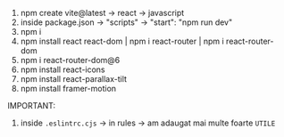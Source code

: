 1. npm create vite@latest -> react -> javascript
2. inside package.json -> "scripts" ->   "start": "npm run dev"
3. npm i 
4. npm install react react-dom  | npm i react-router | npm i react-router-dom
5. npm i react-router-dom@6
6. npm install react-icons
7. npm install react-parallax-tilt
8. npm install framer-motion




IMPORTANT:
1. inside `.eslintrc.cjs` -> in rules -> am adaugat mai multe foarte `UTILE`








